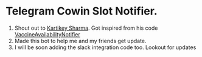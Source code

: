 # Telegram Cowin Slot Notifier.

1. Shout out to [Kartikey Sharma](https://github.com/kartikey54). Got inspired from his code [
VaccineAvailabilityNotifier ](https://github.com/kartikey54/VaccineAvailabilityNotifier)
2. Made this bot to help me and my friends get update.
3. I will be soon adding the slack integration code too. Lookout for updates